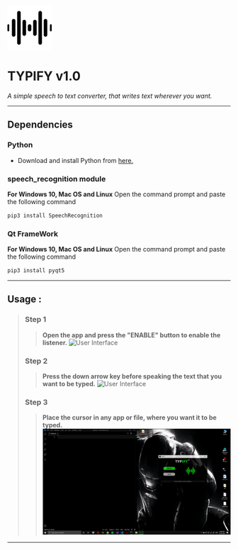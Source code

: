 ![User Interface](auwave_black.png)  
# **TYPIFY v1.0** 
 _A simple speech to text converter, that writes text wherever you want._

---

## **Dependencies**

### Python
 * Download and install Python from [here.](https://www.python.org/downloads/) 

### speech_recognition module
**For Windows 10, Mac OS and Linux**
Open the command prompt and paste the following command
<!--Github-->
```bash
pip3 install SpeechRecognition
```
### Qt FrameWork
<!--Github-->
**For Windows 10, Mac OS and Linux**
Open the command prompt and paste the following command
```bash
pip3 install pyqt5
```
---

## **Usage** :
>### Step 1 
>>**Open the app and press the "ENABLE" button to enable the listener.**
![User Interface](UI_enable.png)
>### Step 2 
>>**Press the down arrow key before speaking the text that you want to be typed.**
![User Interface](UI_stop.png)
>### Step 3 
>>**Place the cursor in any app or file, where you want it to be typed.**
![User Interface](images/Capture_3.png)

---



